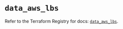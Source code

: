 # `data_aws_lbs`

Refer to the Terraform Registry for docs: [`data_aws_lbs`](https://registry.terraform.io/providers/hashicorp/aws/6.7.0/docs/data-sources/lbs).
